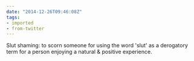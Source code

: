 ```yaml
---
date: "2014-12-26T09:46:08Z"
tags:
- imported
- from-twitter
---
```

Slut shaming: to scorn someone for using the word 'slut' as a derogatory term for a person enjoying a natural &amp; positive experience.
